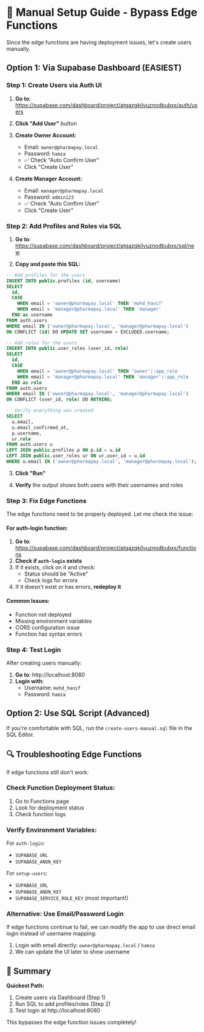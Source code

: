 # 🚨 Manual Setup Guide - Bypass Edge Functions

Since the edge functions are having deployment issues, let's create users manually.

## Option 1: Via Supabase Dashboard (EASIEST)

### Step 1: Create Users via Auth UI

1. **Go to**: https://supabase.com/dashboard/project/atgazgkilvuznodbubxs/auth/users

2. **Click "Add User"** button

3. **Create Owner Account:**
   - Email: `owner@pharmapay.local`
   - Password: `hamza`
   - ✅ Check "Auto Confirm User"
   - Click "Create User"

4. **Create Manager Account:**
   - Email: `manager@pharmapay.local`
   - Password: `admin123`
   - ✅ Check "Auto Confirm User"
   - Click "Create User"

### Step 2: Add Profiles and Roles via SQL

1. **Go to**: https://supabase.com/dashboard/project/atgazgkilvuznodbubxs/sql/new

2. **Copy and paste this SQL:**

```sql
-- Add profiles for the users
INSERT INTO public.profiles (id, username)
SELECT 
  id,
  CASE 
    WHEN email = 'owner@pharmapay.local' THEN 'mohd_hanif'
    WHEN email = 'manager@pharmapay.local' THEN 'manager'
  END as username
FROM auth.users
WHERE email IN ('owner@pharmapay.local', 'manager@pharmapay.local')
ON CONFLICT (id) DO UPDATE SET username = EXCLUDED.username;

-- Add roles for the users
INSERT INTO public.user_roles (user_id, role)
SELECT 
  id,
  CASE 
    WHEN email = 'owner@pharmapay.local' THEN 'owner'::app_role
    WHEN email = 'manager@pharmapay.local' THEN 'manager'::app_role
  END as role
FROM auth.users
WHERE email IN ('owner@pharmapay.local', 'manager@pharmapay.local')
ON CONFLICT (user_id, role) DO NOTHING;

-- Verify everything was created
SELECT 
  u.email,
  u.email_confirmed_at,
  p.username,
  ur.role
FROM auth.users u
LEFT JOIN public.profiles p ON p.id = u.id
LEFT JOIN public.user_roles ur ON ur.user_id = u.id
WHERE u.email IN ('owner@pharmapay.local', 'manager@pharmapay.local');
```

3. **Click "Run"**

4. **Verify** the output shows both users with their usernames and roles

### Step 3: Fix Edge Functions

The edge functions need to be properly deployed. Let me check the issue:

#### For auth-login function:

1. **Go to**: https://supabase.com/dashboard/project/atgazgkilvuznodbubxs/functions
2. **Check if `auth-login` exists**
3. If it exists, click on it and check:
   - Status should be "Active"
   - Check logs for errors
4. If it doesn't exist or has errors, **redeploy it**

#### Common Issues:
- Function not deployed
- Missing environment variables
- CORS configuration issue
- Function has syntax errors

### Step 4: Test Login

After creating users manually:

1. **Go to**: http://localhost:8080
2. **Login with**:
   - Username: `mohd_hanif`
   - Password: `hamza`

## Option 2: Use SQL Script (Advanced)

If you're comfortable with SQL, run the `create-users-manual.sql` file in the SQL Editor.

## 🔍 Troubleshooting Edge Functions

If edge functions still don't work:

### Check Function Deployment Status:
1. Go to Functions page
2. Look for deployment status
3. Check function logs

### Verify Environment Variables:
For `auth-login`:
- `SUPABASE_URL`
- `SUPABASE_ANON_KEY`

For `setup-users`:
- `SUPABASE_URL`
- `SUPABASE_ANON_KEY`
- `SUPABASE_SERVICE_ROLE_KEY` (most important!)

### Alternative: Use Email/Password Login

If edge functions continue to fail, we can modify the app to use direct email login instead of username mapping:

1. Login with email directly: `owner@pharmapay.local` / `hamza`
2. We can update the UI later to show username

## 📝 Summary

**Quickest Path:**
1. Create users via Dashboard (Step 1)
2. Run SQL to add profiles/roles (Step 2)
3. Test login at http://localhost:8080

This bypasses the edge function issues completely!
